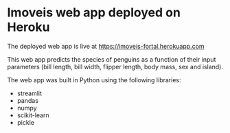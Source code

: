 # Imoveis web app deployed on Heroku

The deployed web app is live at https://imoveis-fortal.herokuapp.com

This web app predicts the species of penguins as a function of their input parameters (bill length, bill width, flipper length, body mass, sex and island).

The web app was built in Python using the following libraries:

- streamlit
- pandas
- numpy
- scikit-learn
- pickle
